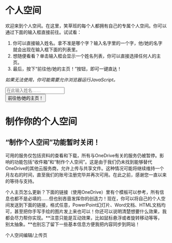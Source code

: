 # 个人空间

欢迎来到个人空间。在这里，笑草班的每个人都拥有自己的专属个人空间。你可以通过下面的输入框直接前往。试试看：

1. 你可以直接输入姓名。拿不准是哪个字？输入名字里的一个字，他/她的名字就会出现在输入框下面的列表里。
2. 想随便看看？单击输入框会显示一个姓名列表，你可以直接选择任何人的主页。
3. 最后，按下“前往他/她的主页！”按钮，即可一键直达！

*如果无法使用，你可能需要允许浏览器运行JavaScript。*

<script>
function openWin() {
  name = document.forms[0].name.value;
  window.location.assign("https://xiaocaozz.top/其他/Spaces/" + name);
}
</script>
<form onsubmit="event.preventDefault(); openWin()">
    <div class="row mb-3">
        <div class="col-sm">
            <input placeholder="在此输入姓名……" class="form-control" type="text" required="required" id="name" list="students" />
            <datalist id="students">
            <option value="倪振云"></option>
            <option value="周一轩"></option>
            <option value="蔡鑫源"></option>
            <option value="王子航"></option>
            <option value="邱家杨"></option>
            <option value="胡志宇"></option>
            <option value="翁睿阳"></option>
            <option value="刘祖旭"></option>
            <option value="孟梁栋"></option>
            <option value="杨闿成"></option>
            <option value="尹泽青"></option>
            <option value="梅满"></option>
            <option value="韩羽樊"></option>
            <option value="杨森淼"></option>
            <option value="张翔文"></option>
            <option value="杨昊宇"></option>
            <option value="潘天佑"></option>
            <option value="彭程祎"></option>
            <option value="苏子轩"></option>
            <option value="孙义宸"></option>
            <option value="宋梓睿"></option>
            <option value="李逸然"></option>
            <option value="马浩东"></option>
            <option value="徐浩喆"></option>
            <option value="李鑫磊"></option>
            <option value="王昊涵"></option>
            <option value="朱凯琪"></option>
            <option value="崔嘉珊"></option>
            <option value="赵妙格"></option>
            <option value="黄紫怡"></option>
            <option value="秦子清"></option>
            <option value="刘瑾润"></option>
            <option value="孟佳怡"></option>
            <option value="夏梓茗"></option>
            <option value="李若萱①"></option>
            <option value="李若萱②"></option>
            <option value="张子玥"></option>
            <option value="白涵乐"></option>
            <option value="张宋豫"></option>
            <option value="李奕萱"></option>
            <option value="郝月绮"></option>
            <option value="李怡霏"></option>
            <option value="蔡暖爔"></option>
            <option value="张雅晴"></option>
            <option value="廖梓祺"></option>
            <option value="温曼茜"></option>
            <option value="张珂源"></option>
            <option value="齐耘萱"></option>
            <option value="宋怡璇"></option>
            <option value="赵依萍"></option>
            <option value="何若谷"></option>
            <option value="郑祺"></option>
            <option value="武倬萱"></option>
            <option value="姜云祎"></option>
            <option value="薛蕊"></option>
            </datalist>
        </div>
        <div class="col-sm">
            <button class="btn btn-primary" type="submit">前往他/她的主页！</button>
        </div>
    </div>
</form>

# 制作你的个人空间

<div class="alert alert-danger">
    <div>
        <h2 class="mb-3">“制作个人空间”功能暂时关闭！</h2>
        <p>可用的服务仅包括资料的查看和下载，所有与OneDrive有关的服务仍被暂停。影响的功能包括“收件箱”和“制作个人空间”。这是由于我们仍未找到能够替代OneDrive的其他云服务商，允许上传与共享文件。这种情况可能将继续维持一个月左右的时间，直至我们的账号注册完毕并再次可用。在此之前，感谢您一直以来的等待与支持。</p>
    </div>
</div>

个人主页怎么更新？下面的链接（使用OneDrive）里有个模板可以参考，所有信息也都不是必填的……但也别吝啬发挥你的创造力！现在，你可以将自己的个人空间发送到下面的链接，格式任意，PowerPoint幻灯片、Word文档、HTML文档均可，甚至把你手写手绘的图片发上来也可以！你还可以说明清楚想要什么效果，我都会尽力帮你实现。**注意只能是互动效果，比如鼠标悬浮或者旋转移动等等，别太抽象。**也别忘了留下一些基本信息方便我把内容同步到网站！

<div class="d-grid">
    <a class="btn btn-primary disabled">个人空间编辑/上传页</a>
</div>
